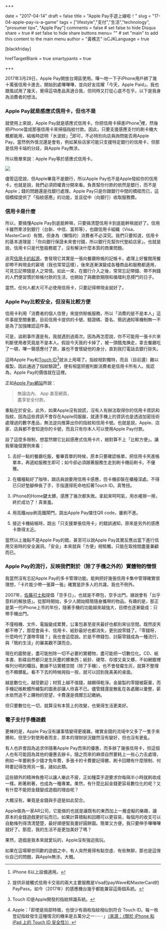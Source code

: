 +++
     
date = "2017-04-14"
draft = false
title = "Apple Pay手遊上線啦！"
slug = "17-04-apple-pay-is-a-game"
tags = ["lifestyle","支付","生活","technology", "prosumer tips", "Apple Pay"]
comments = false # set false to hide Disqus
share = true # set false to hide share buttons
menu= ""  # set "main" to add this content to the main menu
author = "黃樵志"
isCJKLanguage = true

[blackfriday]

hrefTargetBlank = true 
smartypants = true

+++

2017年3月29日，Apple Pay開放台灣區使用。嘩～地一下子iPhone用戶綁了幾十萬張信用卡進去，開始到處嗶嗶嗶，並向好友炫耀「今天，Apple Paid」。我也跟風試用了幾天，覺得這項產品真適合我，但同時又打從心底不在乎。以下是我身為消費者的想法。

<!--more-->

### Apple Pay就是感應式信用卡，但也不是

就使用上來說，Apple Pay就是感應式信用卡。你把信用卡掃進iPhone[^1]裡，然後把iPhone當成那張信用卡來掃描指紋付款。因此，只要支援感應支付的刷卡機大概都能用，結帳時認明「水波紋」[^2]即可，不必特別向店員詢問能否用Apple Pay。當然例外情況還是會有，例如某些店家可能只支援特定銀行的信用卡，但那是信用卡端的分歧，與Apple Pay無涉。

所以簡單來說：Apple Pay等於感應式信用卡。

![](https://eternallogger.com/images/2017/17-04-contactless.jpg)

儘管這麼說，但Apple畢竟不是銀行，所以Apple Pay也不是Apple發給你的信用卡。也就是說，我們必須把權責分開來看。負責幫你付款的依然是銀行，而不是Apple；錢的問題還是找銀行處理。Apple Pay只是你跟銀行中間的橋樑而已，這個橋樑提供了「指紋感應」的功能，並且從中（向銀行）收取服務費。

### 信用卡是什麼

所以，要搞懂Apple Pay到底能幹嘛，只要搞清楚信用卡到底能幹嘛就好了。信用卡雖然牽涉到銀行（台新、中信、富邦等），也跟信用卡組織（Visa、MasterCard）有關，但身為（懶惰的）消費者不必深究。我們只要知道，信用卡的基本道理是：「你向銀行保證未來會付錢，所以銀行先幫你代墊給店家」。也就是說，信用卡只是代墊服務罷了，沒有解決什麼本質的商業問題。

追究[信用卡的起源](https://en.wikipedia.org/wiki/Diners_Club_International)，會發現它其實是一張向餐廳賒帳的記帳卡，處理上好餐館用餐卻帶不夠現金的窘境（我也常常這樣），後來逐漸演變成各種商品和服務都適用，可見忘記帶錢是人之常情。如此一來，在銀行介入之後，常常忘記帶錢、帶不夠錢的人們便習慣於賒帳付款的生活，也開始了與繳款期限和循環利息搏鬥的日子。

當然，任何人都大可不必使用信用卡，只要記得帶現金就好了。

### Apple Pay比較安全，但沒有比較方便

信用卡利用「消費者的個人信譽」來提供賒帳服務，所以「消費的是不是本人」這件事就至關重要。目前信用卡提供的卡號、驗證碼、簽名、簡訊通知等機制無一不是為了加強確認這件事。

可是，盜刷事件還是有。我就遇到過兩次。因為再怎麼說，你不可能用一張卡片來判斷使用者究竟是不是本人。假設今天我的卡掉了，被一頭餓鬼揀走，拿去餐廳吃了一頓，嗶一聲感應付了款，誰也不會懷疑他的身分，直到我打電話去銀行掛失。

這時Apple Pay和[Touch ID](https://support.apple.com/zh-tw/HT5949)[^3]就派上用場了。指紋相對獨特，而且（目前還）難以複製，因此通過了指紋驗證[^4]，便有相當把握判斷消費者是信用卡所有人。我認為，Apple Pay的價值就在這裡。

正如[Apple Pay網站](https://www.apple.com/tw/apple-pay/)所說：

> 無論店內、 App 甚至網頁，  
> 盡享安全付款。

重點在於安全。此外，如果Apple沒有說謊，沒有人有辦法取得你的信用卡資訊和指紋，因為這些資訊不會存在Apple伺服器，就連手機上的資訊也是透過加密技術處理過的數字產品，無法逆向推算出你的指紋和信用卡號。也就是說，Apple、店家、店員都不會知道你的卡號，而且只有你本人可以使用Apple Pay付款。

設了這麼多限制，想當然爾它比起感應式信用卡片，絕對算不上「比較方便」。讓我舉幾個實例來看：

1. 去好一點的餐廳吃飯，餐畢買單的時候，原本只要確認帳單，把信用卡夾進帳單本，再遞給服務生即可；如今卻必須跟著服務生走到刷卡機前刷卡。不優雅。

2. 在櫃檯點好了咖啡，跟店員說要用信用卡感應，但卡機卻裝在櫃檯深處。不得已只好墊腳伸長了手，手指還得死命地扣著Touch ID。真彆扭。

3. iPhone的Home鍵太髒，感應了幾次都失敗。拿起來呵呵氣，用衣襬擦一擦，終於成功了！真害羞。

4. 用高鐵app刷高鐵閘門，跳出Apple Pay擋住QR code，屢刷不進。

5. 接近卡機結帳時，跳出「只支援單張信用卡」的錯誤通知，原來是另外的感應卡靠得太近。

當然以上幾點不是Apple Pay的錯，甚至可以說Apple Pay其實反應出當下進行信用交易時的安全漏洞。「安全」本來就與「方便」相牴觸，只能在取捨間盡量兼顧而已。

### Apple Pay的流行，反映我們對於（除了手機之外的）實體物的憎恨

我當然沒有忘記Apple Pay的多卡管理功能。能夠把好幾張信用卡集中管理確實很理想，「卡片能少帶一張算一張」確實是許多人的共識，我也不例外。

2007年，[佐藤可士和](https://zh.wikipedia.org/zh-tw/佐藤可士和)提倡「空手日」，也就是不帶包，空手出門，據說會有「出乎意料的解放感」。從那時開始，多少人開始精簡隨身攜帶的物品。有趣的是，那正是第一代iPhone上市的年份，隨著手機的功能越來越強大，目標也逐漸變成：只帶手機出門。

不僅相機、文件、電腦變成累贅，公事包甚至皮夾最好也都別來佔空間。既然皮夾都不帶了，那麼會員卡、信用卡、紙鈔最好也都消失，更別說零錢了。「零錢呀，什麼時代了還帶零錢？」我也會這麼說。於是不帶錢包、討厭零錢成為一種流行，與「簡約生活」的審美觀不謀而合。

現在的趨勢是，盡可能刨除一切不必要的實體物，盡可能把一切數位化。CD、紙本書、影碟自然都只是生灰塵的髒東西；紙鈔、硬幣、存摺又臭又髒，不如網銀裡條列分明的欄目。數據不佔實體空間（除了手機），也不會發霉生灰，就算不整理也不顯髒亂。看不下去的時候拇指一按，就可以回到我美美的桌面。

越是數位化，越受歡迎；材質上越不值錢，越顯得乾淨。金屬製的零錢被厭棄，而手機記帳軟體所繪製的圖表卻讓人欣喜不已。儘管錢還是散亂在各處難以彙整，薪水依然追不上購物的慾望，卡費還是偶爾忘記繳納。

但只要數位化一切，就算沒有本質上的改變，也覺得生活更美好。

### 電子支付手機遊戲

更棒的是，Apple Pay沒有讓事情變得更複雜。確實金錢的流域中又多了一隻手來攪和，但至少對使用者而言，原本的理財狀況雖然沒有變好，但也沒有更亂。

有人也許會因為追求伴隨著Apple Pay而來的優惠，而多辦了幾張信用卡，但這個人也有可能因為其他的優惠去辦卡。隨之而來的麻煩自然要耗上一些心力去處理，例如一年要刷多少錢才免年費，多張卡的卡費要記得繳、刷卡回饋有什麼限制、何時要記得改用另一張，諸如此類。

這些額外的精神負擔可以讓人樂此不疲，正如種菜手遊要求你每隔半小時就刷收成一樣。刷著刷著，也成為一種專業。果然，有什麼比起金錢更容易數位化的呢？又有什麼不能把金錢變成遊戲的理由呢？

大概沒有。畢竟是金錢與手遊是如此契合。

Apple做為一家AR公司，它能做的也就是讓既有的東西加上一層虛擬的樂趣，讓原本的金錢遊戲更好玩而已。如果計算積點和回饋可以更容易，每個月的收支可以自動條列得清清楚楚，最好順便幫我畫好圓餅圖。簡單又方便，我只要伸手嗶嗶嗶就好了。那麼，我的生活不是更加美好了嗎？

果然，遊戲是我本來就愛玩的，Apple沒有強迫我玩。

如果在這場舉世同歡的遊戲之中，有人突然覺得有點空虛、有些無聊，那也是這傢伙自己的問題，與Apple無涉。大概。

[^1]: iPhone 6以上設備適用。
[^2]: 提供非接觸式信用卡交易的兩大主要服務是Visa的payWave和MasterCard的PayPass。如今（2017年）的感應機台幾乎都能兼容這兩個系統。
[^3]: Touch ID是Apple開發的指紋辨識系統。
[^4]: Apple：「即使是局部特徵，也很少有兩枚指紋相似到符合 Touch ID。每一枚登記指紋發生這種情況的機率是五萬分之一⋯⋯」[（來源：《關於 iPhone 和 iPad 上的 Touch ID 安全性》）](https://support.apple.com/zh-tw/HT5949)